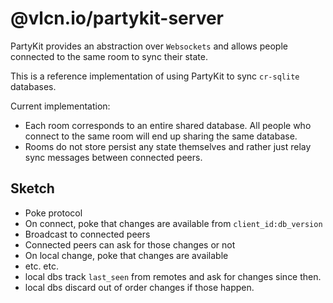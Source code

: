 # @vlcn.io/partykit-server

PartyKit provides an abstraction over `Websockets` and allows people connected to the same room to sync their state.

This is a reference implementation of using PartyKit to sync `cr-sqlite` databases.

Current implementation:

- Each room corresponds to an entire shared database. All people who connect to the same room will end up sharing the same database.
- Rooms do not store persist any state themselves and rather just relay sync messages between connected peers.

## Sketch

- Poke protocol
- On connect, poke that changes are available from `client_id:db_version`
- Broadcast to connected peers
- Connected peers can ask for those changes or not
- On local change, poke that changes are available
- etc. etc.
- local dbs track `last_seen` from remotes and ask for changes since then.
- local dbs discard out of order changes if those happen.
